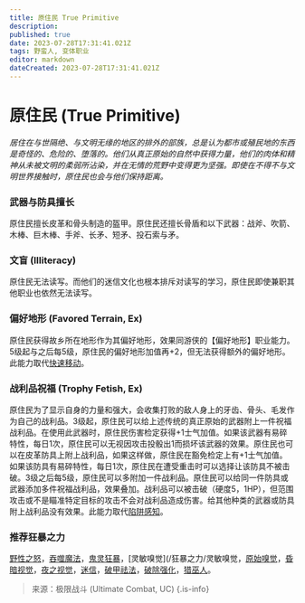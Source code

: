 ```yaml
---
title: 原住民 True Primitive
description: 
published: true
date: 2023-07-28T17:31:41.021Z
tags: 野蛮人, 变体职业
editor: markdown
dateCreated: 2023-07-28T17:31:41.021Z
---
```


# 原住民 (True Primitive)
*居住在与世隔绝、与文明无缘的地区的排外的部族，总是认为都市或殖民地的东西是奇怪的、危险的、堕落的。他们从真正原始的自然中获得力量，他们的肉体和精神从未被文明的柔弱所沾染，并在无情的荒野中变得更为坚强。即使在不得不与文明世界接触时，原住民也会与他们保持距离。*

### 武器与防具擅长
原住民擅长皮革和骨头制造的盔甲。原住民还擅长骨盾和以下武器：战斧、吹箭、木棒、巨木棒、手斧、长矛、短矛、投石索与矛。

### 文盲 (Illiteracy)
原住民无法读写。而他们的迷信文化也根本排斥对读写的学习，原住民即使兼职其他职业也依然无法读写。

### 偏好地形 (Favored Terrain, Ex)
原住民获得故乡所在地形作为其偏好地形，效果同游侠的【偏好地形】职业能力。5级起与之后每5级，原住民的偏好地形加值再+2，但无法获得额外的偏好地形。此能力取代[快速移动](/野蛮人#快速移动-fast-movement-ex)。

### 战利品祝福 (Trophy Fetish, Ex)
原住民为了显示自身的力量和强大，会收集打败的敌人身上的牙齿、骨头、毛发作为自己的战利品。3级起，原住民可以给上述传统的真正原始的武器附上一件祝福战利品。在使用此武器时，原住民伤害检定获得+1士气加值。如果该武器有易碎特性，每日1次，原住民可以无视因攻击投骰出1而损坏该武器的效果。原住民也可以在皮革防具上附上战利品，如果这样做，原住民在豁免检定上有+1士气加值。如果该防具有易碎特性，每日1次，原住民在遭受重击时可以选择让该防具不被击破。3级之后每5级，原住民可以多附加一件战利品。原住民可以给同一件防具或武器添加多件祝福战利品，效果叠加。战利品可以被击破（硬度5，1HP），但范围攻击或不是瞄准特定目标的攻击不会对战利品造成伤害。给其他种类的武器或防具附上战利品没有效果。此能力取代[陷阱感知](/野蛮人#陷阱感知-trap-sense-ex)。

### 推荐狂暴之力
[野性之怒](/狂暴之力/野性之怒)，[吞噬魔法](/狂暴之力/吞噬魔法)，[鬼灵狂暴](/狂暴之力/鬼灵狂暴)，[灵敏嗅觉](/狂暴之力/灵敏嗅觉，[原始嗅觉](/狂暴之力/原始嗅觉)，[昏暗视觉](/狂暴之力/昏暗视觉)，[夜之视觉](/狂暴之力/夜之视觉)，[迷信](/狂暴之力/迷信)，[破甲祛法](/狂暴之力/破甲祛法)，[破除强化](/狂暴之力/破除强化)，[猎巫人](/狂暴之力/猎巫人)。

> 来源：极限战斗 (Ultimate Combat, UC)
{.is-info}